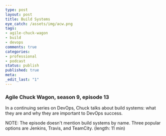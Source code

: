 ```yaml
---
type: post
layout: post
title: Build Systems
eye_catch: /assets/img/acw.png
tags:
- agile-chuck-wagon
- build
- devops
comments: true
categories:
- professional
- podcast
status: publish
published: true
meta:
_edit_last: "1"
---
```


### Agile Chuck Wagon, season 9, episode 13

In a continuing series on DevOps, Chuck talks about build systems: what they are and why they are important to DevOps success.  
  
NOTE: The episode doesn't mention build systems by name. Three popular options are Jenkins, Travis, and TeamCity. (length: 11 min)
